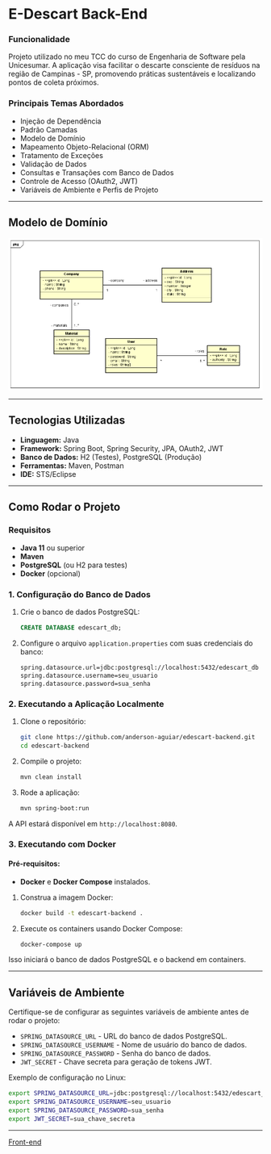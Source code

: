 # E-Descart Back-End

### Funcionalidade
Projeto utilizado no meu TCC do curso de Engenharia de Software pela Unicesumar. A aplicação visa facilitar o descarte consciente de resíduos na região de Campinas - SP, promovendo práticas sustentáveis e localizando pontos de coleta próximos.

### Principais Temas Abordados
- Injeção de Dependência
- Padrão Camadas
- Modelo de Domínio
- Mapeamento Objeto-Relacional (ORM)
- Tratamento de Exceções
- Validação de Dados
- Consultas e Transações com Banco de Dados
- Controle de Acesso (OAuth2, JWT)
- Variáveis de Ambiente e Perfis de Projeto

---

## Modelo de Domínio
![Modelo de Domínio](https://github.com/anderson-aguiar/edescart-backend/blob/main/img/Diagrama%20E-Descart.png)

---

## Tecnologias Utilizadas
- **Linguagem:** Java
- **Framework:** Spring Boot, Spring Security, JPA, OAuth2, JWT
- **Banco de Dados:** H2 (Testes), PostgreSQL (Produção)
- **Ferramentas:** Maven, Postman
- **IDE:** STS/Eclipse

---

## Como Rodar o Projeto

### Requisitos

- **Java 11** ou superior
- **Maven**
- **PostgreSQL** (ou H2 para testes)
- **Docker** (opcional)

### 1. Configuração do Banco de Dados

1. Crie o banco de dados PostgreSQL:
   ```sql
   CREATE DATABASE edescart_db;
   ```

2. Configure o arquivo `application.properties` com suas credenciais do banco:
   ```properties
   spring.datasource.url=jdbc:postgresql://localhost:5432/edescart_db
   spring.datasource.username=seu_usuario
   spring.datasource.password=sua_senha
   ```

### 2. Executando a Aplicação Localmente

1. Clone o repositório:
   ```bash
   git clone https://github.com/anderson-aguiar/edescart-backend.git
   cd edescart-backend
   ```

2. Compile o projeto:
   ```bash
   mvn clean install
   ```

3. Rode a aplicação:
   ```bash
   mvn spring-boot:run
   ```

A API estará disponível em `http://localhost:8080`.

### 3. Executando com Docker

#### Pré-requisitos:

- **Docker** e **Docker Compose** instalados.

1. Construa a imagem Docker:
   ```bash
   docker build -t edescart-backend .
   ```

2. Execute os containers usando Docker Compose:
   ```bash
   docker-compose up
   ```

Isso iniciará o banco de dados PostgreSQL e o backend em containers.

---
## Variáveis de Ambiente

Certifique-se de configurar as seguintes variáveis de ambiente antes de rodar o projeto:

- `SPRING_DATASOURCE_URL` - URL do banco de dados PostgreSQL.
- `SPRING_DATASOURCE_USERNAME` - Nome de usuário do banco de dados.
- `SPRING_DATASOURCE_PASSWORD` - Senha do banco de dados.
- `JWT_SECRET` - Chave secreta para geração de tokens JWT.

Exemplo de configuração no Linux:
```bash
export SPRING_DATASOURCE_URL=jdbc:postgresql://localhost:5432/edescart_db
export SPRING_DATASOURCE_USERNAME=seu_usuario
export SPRING_DATASOURCE_PASSWORD=sua_senha
export JWT_SECRET=sua_chave_secreta
```

---


[Front-end](https://github.com/anderson-aguiar/edescart-frontend)

